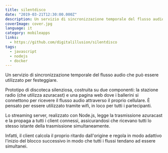```yaml
---
title: silentdisco
date: "2019-03-21T12:30:00.000Z"
description: Un servizio di sincronizzazione temporale del flusso audio che può essere utilizzato per festeggiare.
coverImage: cover.jpg
language: it
category: mobileapps
links:
  - https://github.com/digitalillusion/silentdisco
tags:
  - javascript
  - nodejs
  - docker
---
```


Un servizio di sincronizzazione temporale del flusso audio che può essere utilizzato per festeggiare.

Prototipo di discoteca silenziosa, costruita su due componenti: la stazione radio (che utilizza azuracast) e una pagina web dove i ballerini si connettono per ricevere il flusso audio attraverso il proprio cellulare. È pensato per essere utilizzato tramite wifi, in loco per tutti i partecipanti.

Lo streaming server, realizzato con Node.js, legge la trasmissione azuracast e la propaga a tutti i client connessi, assicurandosi che ricevano tutti lo stesso istante della trasmissione simultaneamente.

Infatti, il client calcola il proprio ritardo dall'origine e regola in modo adattivo l'inizio del blocco successivo in modo che tutti i flussi tendano ad essere simultanei.
